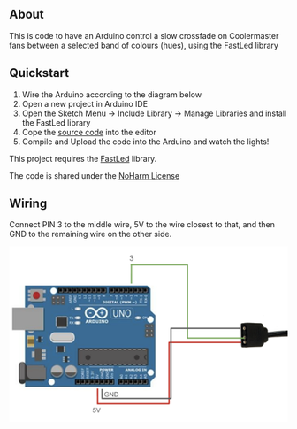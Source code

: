 ## About

This is code to have an Arduino control a slow crossfade on Coolermaster fans between a selected band of colours (hues), using the FastLed library

## Quickstart

1. Wire the Arduino according to the diagram below
2. Open a new project in Arduino IDE
3. Open the Sketch Menu -> Include Library -> Manage Libraries and install the FastLed library
4. Cope the [source code](./fan_light_fader.ino) into the editor
5. Compile and Upload the code into the Arduino and watch the lights!



This project requires the [FastLed](https://github.com/FastLED/FastLED/wiki/Pixel-reference) library.

The code is shared under the [NoHarm License](./LICENSE.md)

## Wiring

Connect PIN 3 to the middle wire, 5V to the wire closest to that, and then GND to the remaining wire on the other side.

![Example of wiring from Arduino Uno](./argb%20wiring%20diagram.png)


